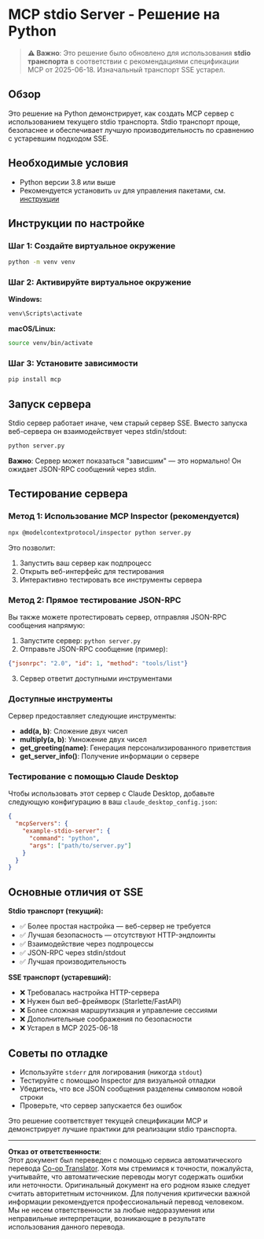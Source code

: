<!--
CO_OP_TRANSLATOR_METADATA:
{
  "original_hash": "68cd055621b3370948a5a1dff7bedc9a",
  "translation_date": "2025-08-26T20:28:28+00:00",
  "source_file": "03-GettingStarted/05-stdio-server/solution/python/README.md",
  "language_code": "ru"
}
-->
# MCP stdio Server - Решение на Python

> **⚠️ Важно**: Это решение было обновлено для использования **stdio транспорта** в соответствии с рекомендациями спецификации MCP от 2025-06-18. Изначальный транспорт SSE устарел.

## Обзор

Это решение на Python демонстрирует, как создать MCP сервер с использованием текущего stdio транспорта. Stdio транспорт проще, безопаснее и обеспечивает лучшую производительность по сравнению с устаревшим подходом SSE.

## Необходимые условия

- Python версии 3.8 или выше
- Рекомендуется установить `uv` для управления пакетами, см. [инструкции](https://docs.astral.sh/uv/#highlights)

## Инструкции по настройке

### Шаг 1: Создайте виртуальное окружение

```bash
python -m venv venv
```

### Шаг 2: Активируйте виртуальное окружение

**Windows:**
```bash
venv\Scripts\activate
```

**macOS/Linux:**
```bash
source venv/bin/activate
```

### Шаг 3: Установите зависимости

```bash
pip install mcp
```

## Запуск сервера

Stdio сервер работает иначе, чем старый сервер SSE. Вместо запуска веб-сервера он взаимодействует через stdin/stdout:

```bash
python server.py
```

**Важно**: Сервер может показаться "зависшим" — это нормально! Он ожидает JSON-RPC сообщений через stdin.

## Тестирование сервера

### Метод 1: Использование MCP Inspector (рекомендуется)

```bash
npx @modelcontextprotocol/inspector python server.py
```

Это позволит:
1. Запустить ваш сервер как подпроцесс
2. Открыть веб-интерфейс для тестирования
3. Интерактивно тестировать все инструменты сервера

### Метод 2: Прямое тестирование JSON-RPC

Вы также можете протестировать сервер, отправляя JSON-RPC сообщения напрямую:

1. Запустите сервер: `python server.py`
2. Отправьте JSON-RPC сообщение (пример):

```json
{"jsonrpc": "2.0", "id": 1, "method": "tools/list"}
```

3. Сервер ответит доступными инструментами

### Доступные инструменты

Сервер предоставляет следующие инструменты:

- **add(a, b)**: Сложение двух чисел
- **multiply(a, b)**: Умножение двух чисел  
- **get_greeting(name)**: Генерация персонализированного приветствия
- **get_server_info()**: Получение информации о сервере

### Тестирование с помощью Claude Desktop

Чтобы использовать этот сервер с Claude Desktop, добавьте следующую конфигурацию в ваш `claude_desktop_config.json`:

```json
{
  "mcpServers": {
    "example-stdio-server": {
      "command": "python",
      "args": ["path/to/server.py"]
    }
  }
}
```

## Основные отличия от SSE

**Stdio транспорт (текущий):**
- ✅ Более простая настройка — веб-сервер не требуется
- ✅ Лучшая безопасность — отсутствуют HTTP-эндпоинты
- ✅ Взаимодействие через подпроцессы
- ✅ JSON-RPC через stdin/stdout
- ✅ Лучшая производительность

**SSE транспорт (устаревший):**
- ❌ Требовалась настройка HTTP-сервера
- ❌ Нужен был веб-фреймворк (Starlette/FastAPI)
- ❌ Более сложная маршрутизация и управление сессиями
- ❌ Дополнительные соображения по безопасности
- ❌ Устарел в MCP 2025-06-18

## Советы по отладке

- Используйте `stderr` для логирования (никогда `stdout`)
- Тестируйте с помощью Inspector для визуальной отладки
- Убедитесь, что все JSON сообщения разделены символом новой строки
- Проверьте, что сервер запускается без ошибок

Это решение соответствует текущей спецификации MCP и демонстрирует лучшие практики для реализации stdio транспорта.

---

**Отказ от ответственности**:  
Этот документ был переведен с помощью сервиса автоматического перевода [Co-op Translator](https://github.com/Azure/co-op-translator). Хотя мы стремимся к точности, пожалуйста, учитывайте, что автоматические переводы могут содержать ошибки или неточности. Оригинальный документ на его родном языке следует считать авторитетным источником. Для получения критически важной информации рекомендуется профессиональный перевод человеком. Мы не несем ответственности за любые недоразумения или неправильные интерпретации, возникающие в результате использования данного перевода.